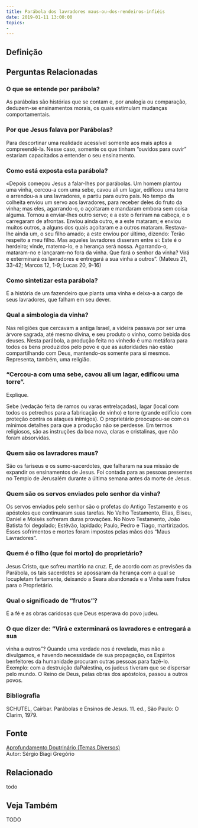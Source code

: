 ```yaml
---
title: Parábola dos lavradores maus-ou-dos-rendeiros-infiéis
date: 2019-01-11 13:00:00
topics: 
- 
---
```


## Definição


## Perguntas Relacionadas

### O que se entende por parábola?
As parábolas são histórias que se contam e, por analogia ou comparação,
deduzem-se ensinamentos morais, os quais estimulam mudanças
comportamentais.

### Por que Jesus falava por Parábolas?
Para descortinar uma realidade acessível somente aos mais aptos a
compreendê-la. Nesse caso, somente os que tinham “ouvidos para ouvir”
estariam capacitados a entender o seu ensinamento.

### Como está exposta esta parábola?
«Depois começou Jesus a falar-lhes por parábolas. Um homem plantou uma
vinha, cercou-a com uma sebe, cavou ali um lagar, edificou uma torre e
arrendou-a a uns lavradores, e partiu para outro país. No tempo da
colheita enviou um servo aos lavradores, para receber deles do fruto da
vinha; mas eles, agarrando-o, o açoitaram e mandaram embora sem coisa
alguma. Tornou a enviar-lhes outro servo; e a este o feriram na cabeça,
e o carregaram de afrontas. Enviou ainda outro, e a este mataram; e
enviou muitos outros, a alguns dos quais açoitaram e a outros mataram.
Restava-lhe ainda um, o seu filho amado; a este enviou por último,
dizendo: Terão respeito a meu filho. Mas aqueles lavradores disseram
entre si: Este é o herdeiro; vinde, matemo-lo, e a herança será nossa.
Agarrando-o, mataram-no e lançaram-no fora da vinha. Que fará o senhor
da vinha? Virá e exterminará os lavradores e entregará a sua vinha a
outros”. (Mateus 21, 33-42; Marcos 12, 1-9; Lucas 20, 9-16)

### Como sintetizar esta parábola?
É a história de um fazendeiro que planta uma vinha e deixa-a a cargo de
seus lavradores, que falham em seu dever.

### Qual a simbologia da vinha?
Nas religiões que cercavam a antiga Israel, a videira passava por ser
uma árvore sagrada, até mesmo divina, e seu produto o vinho, como bebida
dos deuses. Nesta parábola, a produção feita no vinhedo é uma metáfora
para todos os bens produzidos pelo povo e que as autoridades não estão
compartilhando com Deus, mantendo-os somente para si mesmos. Representa,
também, uma religião.

### “Cercou-a com uma sebe, cavou ali um lagar, edificou uma torre”.
Explique.

Sebe (vedação feita de ramos ou varas entrelaçadas), lagar (local
com todos os petrechos para a fabricação de vinho) e torre (grande
edifício com proteção contra os ataques inimigos). O proprietário
preocupou-se com os mínimos detalhes para que a produção não se
perdesse. Em termos religiosos, são as instruções da boa nova, claras e
cristalinas, que não foram absorvidas.

### Quem são os lavradores maus?
São os fariseus e os sumo-sacerdotes, que falharam na sua missão de
expandir os ensinamentos de Jesus. Foi contada para as pessoas presentes
no Templo de Jerusalém durante a última semana antes da morte de Jesus.

### Quem são os servos enviados pelo senhor da vinha?
Os servos enviados pelo senhor são o profetas do Antigo Testamento e os
apóstolos que continuaram suas tarefas. No Velho Testamento, Elias,
Eliseu, Daniel e Moisés sofreram duras provações. No Novo Testamento,
João Batista foi degolado; Estêvão, lapidado; Paulo, Pedro e Tiago,
martirizados. Esses sofrimentos e mortes foram impostos pelas mãos dos
“Maus Lavradores”.

### Quem é o filho (que foi morto) do proprietário?
Jesus Cristo, que sofreu martírio na cruz. E, de acordo com as previsões
da Parábola, os tais sacerdotes se apossaram da herança com a qual se
locupletam fartamente, deixando a Seara abandonada e a Vinha sem frutos
para o Proprietário.

### Qual o significado de “frutos”?
É a fé e as obras caridosas que Deus esperava do povo judeu.

### O que dizer de: “Virá e exterminará os lavradores e entregará a sua
vinha a outros”?
Quando uma verdade nos é revelada, mas não a divulgamos, e havendo
necessidade de sua propagação, os Espíritos benfeitores da humanidade
procuram outras pessoas para fazê-lo. Exemplo: com a destruição
daPalestina, os judeus tiveram que se dispersar pelo mundo. O Reino de
Deus, pelas obras dos apóstolos, passou a outros povos.


### Bibliografia
SCHUTEL, Cairbar. Parábolas e Ensinos de Jesus. 11. ed., São Paulo: O
Clarim, 1979.

## Fonte
[Aprofundamento Doutrinário (Temas Diversos)](https://sites.google.com/view/aprofundamentodoutrinario/parábola-dos-lavradores-maus-ou-dos-rendeiros-infiéis)  
Autor: Sérgio Biagi Gregório



## Relacionado
todo

## Veja Também
TODO


